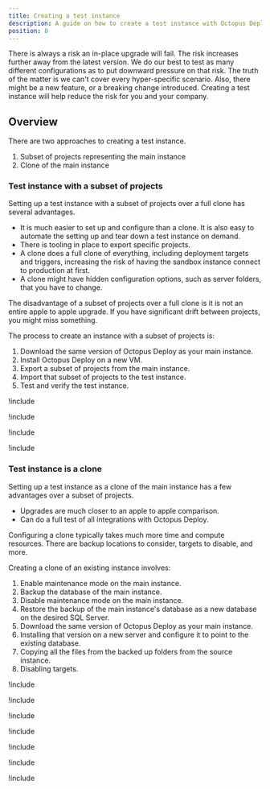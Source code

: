 ```yaml
---
title: Creating a test instance
description: A guide on how to create a test instance with Octopus Deploy
position: 8
---
```


There is always a risk an in-place upgrade will fail.  The risk increases further away from the latest version.  We do our best to test as many different configurations as to put downward pressure on that risk. The truth of the matter is we can't cover every hyper-specific scenario.  Also, there might be a new feature, or a breaking change introduced.  Creating a test instance will help reduce the risk for you and your company.

## Overview

There are two approaches to creating a test instance.

1. Subset of projects representing the main instance
1. Clone of the main instance

### Test instance with a subset of projects

Setting up a test instance with a subset of projects over a full clone has several advantages.  

- It is much easier to set up and configure than a clone.  It is also easy to automate the setting up and tear down a test instance on demand.
- There is tooling in place to export specific projects.
- A clone does a full clone of everything, including deployment targets and triggers, increasing the risk of having the sandbox instance connect to production at first.
- A clone might have hidden configuration options, such as server folders, that you have to change.

The disadvantage of a subset of projects over a full clone is it is not an entire apple to apple upgrade.  If you have significant drift between projects, you might miss something.

The process to create an instance with a subset of projects is:

1. Download the same version of Octopus Deploy as your main instance.
1. Install Octopus Deploy on a new VM.
1. Export a subset of projects from the main instance.
1. Import that subset of projects to the test instance.
1. Test and verify the test instance.  

!include <upgrade-download-same-version>

!include <upgrade-install-test-version>

!include <upgrade-export-import-test-projects>

!include <upgrade-testing-upgraded-instance>

### Test instance is a clone

Setting up a test instance as a clone of the main instance has a few advantages over a subset of projects.

- Upgrades are much closer to an apple to apple comparison.
- Can do a full test of all integrations with Octopus Deploy.

Configuring a clone typically takes much more time and compute resources.  There are backup locations to consider, targets to disable, and more.  

Creating a clone of an existing instance involves:

1. Enable maintenance mode on the main instance.
1. Backup the database of the main instance.
1. Disable maintenance mode on the main instance.
1. Restore the backup of the main instance's database as a new database on the desired SQL Server.  
1. Download the same version of Octopus Deploy as your main instance.
1. Installing that version on a new server and configure it to point to the existing database.
1. Copying all the files from the backed up folders from the source instance.
1. Disabling targets.

!include <upgrade-octopus-backup-database>

!include <upgrade-restore-backup>

!include <upgrade-download-same-version>

!include <upgrade-install-cloned-version>

!include <upgrade-copy-files-for-cloned-instance>

!include <upgrade-disable-targets-cloned-instance>

!include <upgrade-testing-upgraded-instance>